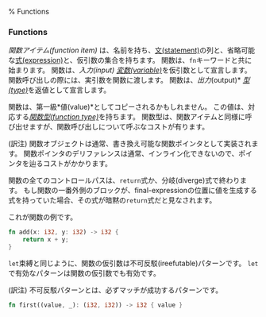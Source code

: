 % Functions

### Functions

_関数アイテム(function item)_ は、名前を持ち、[文(statement)][statements]の列と、省略可能な[式(expression)][expressions]と、仮引数の集合を持ちます。
関数は、`fn`キーワードと共に始まります。
関数は、*入力(input)* [*変数(variable)*][variables]を仮引数として宣言します。
関数呼び出しの際には、実引数を関数に渡します。
関数は、*出力*(output)* [*型(type)*][types]を返値として宣言します。

関数は、第一級*値(value)*としてコピーされるかもしれません。
この値は、対応する[*関数型(function type)*][function-types]を持ちます。
関数型は、関数アイテムと同様に呼び出せますが、関数呼び出しについて呼ぶなコストが有ります。

[statements]: statements.html
[expressions]: expressions.html
[variables]: variables.html
[types]: types.html
[function-types]: function-types.html

(訳注) 関数オブジェクトは通常、書き換え可能な関数ポインタとして実装されます。
関数ポインタのデリファレンスは通常、インライン化できないので、ポインタを辿るコストがかかります。

関数の全てのコントロールパスは、`return`式か、分岐(diverge)式で終わります。
もし関数の一番外側のブロックが、final-expressionの位置に値を生成する式を持っていた場合、その式が暗黙の`return`式だと見なされます。

これが関数の例です。

```rust
fn add(x: i32, y: i32) -> i32 {
    return x + y;
}
```

`let`束縛と同じように、関数の仮引数は不可反駁(ireefutable)パターンです。
`let`で有効なパターンは関数の仮引数でも有効です。

(訳注) 不可反駁パターンとは、必ずマッチが成功するパターンです。

```rust
fn first((value, _): (i32, i32)) -> i32 { value }
```
